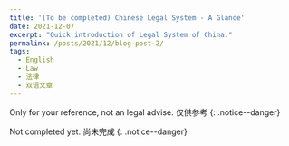 ```yaml
---
title: '(To be completed) Chinese Legal System - A Glance'
date: 2021-12-07
excerpt: "Quick introduction of Legal System of China."
permalink: /posts/2021/12/blog-post-2/
tags:
  - English
  - Law
  - 法律
  - 双语文章
---
```


Only for your reference, not an legal advise. 仅供参考
{: .notice--danger}

Not completed yet. 尚未完成
{: .notice--danger}
